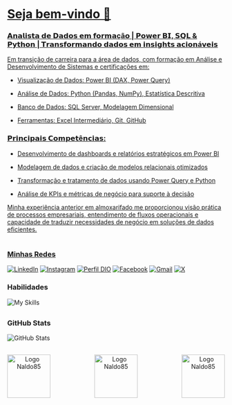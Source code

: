 
<h1>
    <a href="https://github.com/Naldo85">
    <span>Seja bem-vindo 👋</span> 
</h1>

<p align="justify">
    
### 𝗔𝗻𝗮𝗹𝗶𝘀𝘁𝗮 𝗱𝗲 𝗗𝗮𝗱𝗼𝘀 𝗲𝗺 𝗳𝗼𝗿𝗺𝗮çã𝗼 | 𝗣𝗼𝘄𝗲𝗿 𝗕𝗜, 𝗦𝗤𝗟 & 𝗣𝘆𝘁𝗵𝗼𝗻 | 𝗧𝗿𝗮𝗻𝘀𝗳𝗼𝗿𝗺𝗮𝗻𝗱𝗼 𝗱𝗮𝗱𝗼𝘀 𝗲𝗺 𝗶𝗻𝘀𝗶𝗴𝗵𝘁𝘀 𝗮𝗰𝗶𝗼𝗻á𝘃𝗲𝗶𝘀

Em transição de carreira para a área de dados, com formação em Análise e Desenvolvimento de Sistemas e certificações em:

 - Visualização de Dados: Power BI (DAX, Power Query)

 - Análise de Dados: Python (Pandas, NumPy), Estatística Descritiva

 - Banco de Dados: SQL Server, Modelagem Dimensional

 - Ferramentas: Excel Intermediário, Git, GitHub

### 𝗣𝗿𝗶𝗻𝗰𝗶𝗽𝗮𝗶𝘀 𝗖𝗼𝗺𝗽𝗲𝘁ê𝗻𝗰𝗶𝗮𝘀:
- Desenvolvimento de dashboards e relatórios estratégicos em Power BI

- Modelagem de dados e criação de modelos relacionais otimizados

- Transformação e tratamento de dados usando Power Query e Python

- Análise de KPIs e métricas de negócio para suporte à decisão

Minha experiência anterior em almoxarifado me proporcionou visão prática de processos empresariais, entendimento de fluxos operacionais e capacidade de traduzir necessidades de negócio em soluções de dados eficientes.
</p>

#

### Minhas Redes
[![LinkedIn](https://img.shields.io/badge/LinkedIn-0077B5?style=for-the-badge&logo=linkedin&logoColor=white)](https://www.linkedin.com/in/cleinaldo-souza/)
[![Instagram](https://img.shields.io/badge/-Instagram-%23E4405F?style=for-the-badge&logo=instagram&logoColor=white)](https://www.instagram.com/cleinaldosouza/)
[![Perfil DIO](https://img.shields.io/badge/-Perfil%20DIO-457?style=for-the-badge&logo=dio&logoColor=blue)](https://www.dio.me/users/scleinaldo85)
[![Facebook](https://img.shields.io/badge/Facebook-1877F2?style=for-the-badge&logo=facebook&logoColor=white)](https://www.facebook.com/naldo.dasilva.7)
[![Gmail](https://img.shields.io/badge/Gmail-333333?style=for-the-badge&logo=gmail&logoColor=red)](mailto:scleinaldo85@gmail.com")
[![X](https://img.shields.io/badge/X-%23000000.svg?style=for-the-badge&logo=X&logoColor=white)](https://x.com/@cleinaldo_85)

### Habilidades
![My Skills](https://skillicons.dev/icons?i=py,js,html,nodejs,css,git,github,sqlite)

##

### GitHub Stats
![GitHub Stats](https://github-readme-stats.vercel.app/api?username=Naldo85&show_icons=true&theme=noctis_minimus&include_all_commits=true&count_private=true)
##


 <div align="center">
    <img align="left" alt="Logo Naldo85" width="100px" src="https://github.com/Naldo85/Naldo85/assets/82780957/400f1d02-2203-4d45-9701-992918a3c9ae"></a>
    <img align="center" alt="Logo Naldo85" width="100px" src="https://github.com/Naldo85/Naldo85/assets/82780957/400f1d02-2203-4d45-9701-992918a3c9ae"></a>
    <img align="right" alt="Logo Naldo85" width="100px" src="https://github.com/Naldo85/Naldo85/assets/82780957/400f1d02-2203-4d45-9701-992918a3c9ae"></a>
 </div>

  
 
<!---
Naldo85/Naldo85 is a ✨ special ✨ repository because its `README.md` (this file) appears on your GitHub profile.
You can click the Preview link to take a look at your changes.
--->
